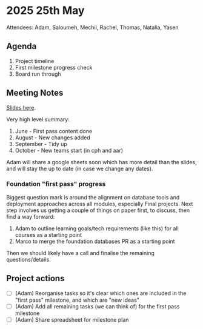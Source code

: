 # 2025 25th May

Attendees: Adam, Saloumeh, Mechii, Rachel, Thomas, Natalia, Yasen

## Agenda

1. Project timeline
2. First milestone progress check
3. Board run through

## Meeting Notes

[Slides here](https://docs.google.com/presentation/d/1HPwKRf9NBSAlZMPOcemJ6KgaofO63LlxDBYzm8iQHEo/edit?usp=sharing).

Very high level summary:

1. June - First pass content done
2. August - New changes added
3. September - Tidy up
4. October - New teams start (in cph and aar)

Adam will share a google sheets soon which has more detail than the slides, and will stay the up to date (in case we change any dates).

### Foundation "first pass" progress

Biggest question mark is around the alignment on database tools and deployment approaches across all modules, especially Final projects. Next step involves us getting a couple of things on paper first, to discuss, then find a way forward:

1. Adam to outline learning goals/tech requirements (like this) for all courses as a starting point
2. Marco to merge the foundation databases PR as a starting point

Then we should likely have a call and finalise the remaining questions/details.

## Project actions

- [ ] (Adam) Reorganise tasks so it's clear which ones are included in the "first pass" milestone, and which are "new ideas"
- [ ] (Adam) Add all remaining tasks (we can think of) for the first pass milestone
- [ ] (Adam) Share spreadsheet for milestone plan
